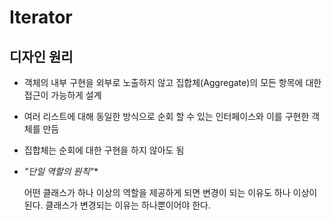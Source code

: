 # Iterator

## 디자인 원리

- 객체의 내부 구현을 외부로 노출하지 않고 집합체(Aggregate)의 모든 항목에 대한 접근이 가능하게 설계

- 여러 리스트에 대해 동일한 방식으로 순회 할 수 있는 인터페이스와 이를 구현한 객체를 만듬

- 집합체는 순회에 대한 구현을 하지 않아도 됨

- *"단일 역할의 원칙"** 
   
    어떤 클래스가 하나 이상의 역할을 제공하게 되면 변경이 되는 이유도 하나 이상이 된다.
    클래스가 변경되는 이유는 하나뿐이어야 한다.

